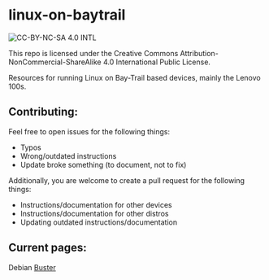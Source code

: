 # linux-on-baytrail
![CC-BY-NC-SA 4.0 INTL](https://i.creativecommons.org/l/by-nc-sa/4.0/88x31.png)

This repo is licensed under the Creative Commons Attribution-NonCommercial-ShareAlike 4.0 International Public License.

Resources for running Linux on Bay-Trail based devices, mainly the Lenovo 100s.

## Contributing:
Feel free to open issues for the following things:
- Typos
- Wrong/outdated instructions
- Update broke something (to document, not to fix)

Additionally, you are welcome to create a pull request for the following things:
- Instructions/documentation for other devices
- Instructions/documentation for other distros
- Updating outdated instructions/documentation

## Current pages:
Debian [Buster](debian/buster.md)
